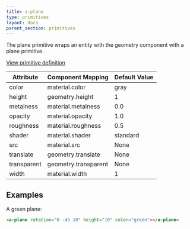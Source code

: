 ```yaml
---
title: a-plane
type: primitives
layout: docs
parent_section: primitives
---
```


The plane primitive wraps an entity with the geometry component with a plane
primitive.

[View primitive definition](https://github.com/aframevr/aframe/blob/master/elements/templates/a-plane.html)

| Attribute   | Component Mapping    | Default Value |
| ---------   | -----------------    | ------------- |
| color       | material.color       | gray          |
| height      | geometry.height      | 1             |
| metalness   | material.metalness   | 0.0           |
| opacity     | material.opacity     | 1.0           |
| roughness   | material.roughness   | 0.5           |
| shader      | material.shader      | standard      |
| src         | material.src         | None          |
| translate   | geometry.translate   | None          |
| transparent | geometry.transparent | None          |
| width       | material.width       | 1             |

## Examples

A green plane:

```html
<a-plane rotation="0 -45 10" height="10" color="green"></a-plane>
```
